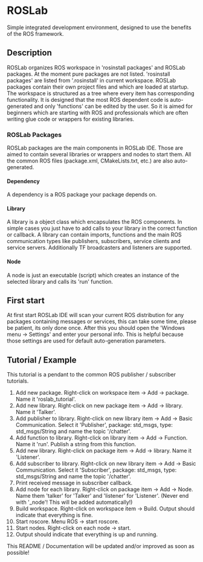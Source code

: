 # ROSLab


Simple integrated development environment, designed to use the benefits of the ROS framework.


## Description


ROSLab organizes ROS workspace in 'rosinstall packages' and ROSLab packages. At the moment pure packages are not listed. 'rosinstall packages' are listed from '.rosinstall' in current workspace. ROSLab packages contain their own project files and which are loaded at startup. The workspace is structured as a tree where every item has corresponding functionality. It is designed that the most ROS dependent code is auto-generated and only 'functions' can be edited by the user. So it is aimed for beginners which are starting with ROS and professionals which are often writing glue code or wrappers for existing libraries.

### ROSLab Packages


ROSLab packages are the main components in ROSLab IDE. Those are aimed to contain several libraries or wrappers and nodes to start them. All the common ROS files (package.xml, CMakeLists.txt, etc.) are also auto-generated.

#### Dependency

A dependency is a ROS package your package depends on.

#### Library

A library is a object class which encapsulates the ROS components. In simple cases you just have to add calls to your library in the correct function or callback. A library can contain imports, functions and the main ROS communication types like publishers, subscribers, service clients and service servers. Additionally TF broadcasters and listeners are supported.

#### Node

A node is just an executable (script) which creates an instance of the selected library and calls its 'run' function.


## First start


At first start ROSLab IDE will scan your current ROS distribution for any packages containing messages or services, this can take some time, please be patient, its only done once. After this you should open the 'Windows menu -> Settings' and enter your personal info. This is helpful because those settings are used for default auto-generation parameters.


## Tutorial / Example


This tutorial is a pendant to the common ROS publisher / subscriber tutorials.

1. Add new package. Right-click on workspace item -> Add -> package. Name it 'roslab_tutorial'.
2. Add new library. Right-click on new package item -> Add -> library. Name it 'Talker'.
3. Add publisher to library. Right-click on new library item -> Add -> Basic Communication. Select it 'Publisher', package: std_msgs, type: std_msgs/String and name the topic '/chatter'.
4. Add function to library. Right-click on library item -> Add -> Function. Name it 'run'. Publish a string from this function.
5. Add new library. Right-click on package item -> Add -> library. Name it 'Listener'.
6. Add subscriber to library. Right-click on new library item -> Add -> Basic Communication. Select it 'Subscriber', package: std_msgs, type: std_msgs/String and name the topic '/chatter'.
7. Print received message in subscriber callback.
8. Add node for each library. Right-click on package item -> Add -> Node. Name them 'talker' for 'Talker' and 'listener' for 'Listener'. (Never end with '_node'! This will be added automatically!)
9. Build workspace. Right-click on workspace item -> Build. Output should indicate that everything is fine.
10. Start roscore. Menu ROS -> start roscore.
11. Start nodes. Right-click on each node -> start.
12. Output should indicate that everything is up and running.


This README / Documentation will be updated and/or improved as soon as possible!